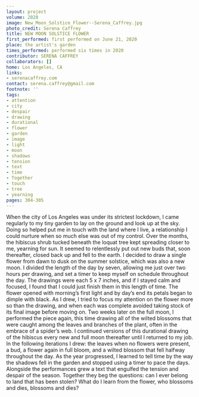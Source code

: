 ```yaml
---
layout: project
volume: 2020
image: New_Moon_Solstice_Flower--Serena_Caffrey.jpg
photo_credit: Serena Caffrey
title: NEW MOON SOLSTICE FLOWER
first_performed: first performed on June 21, 2020
place: the artist's garden
times_performed: performed six times in 2020
contributor: SERENA CAFFREY
collaborators: []
home: Los Angeles, CA
links:
- serenacaffrey.com
contact: serena.caffrey@gmail.com
footnote: ''
tags:
- attention
- city
- despair
- drawing
- durational
- flower
- garden
- image
- light
- moon
- shadows
- tension
- text
- time
- Together
- touch
- tree
- yearning
pages: 304-305
---
```


When the city of Los Angeles was under its strictest lockdown, I came regularly to my tiny garden to lay on the ground and look up at the sky. Doing so helped put me in touch with the land where I live, a relationship I could nurture when so much else was out of my control. Over the months, the hibiscus shrub tucked beneath the loquat tree kept spreading closer to me, yearning for sun. It seemed to relentlessly put out new buds that, soon thereafter, closed back up and fell to the earth. I decided to draw a single flower from dawn to dusk on the summer solstice, which was also a new moon. I divided the length of the day by seven, allowing me just over two hours per drawing, and set a timer to keep myself on schedule throughout the day. The drawings were each 5 x 7 inches, and if I stayed calm and focused, I found that I could just finish them in this length of time. The flower opened with morning’s first light and by day’s end its petals began to dimple with black. As I drew, I tried to focus my attention on the flower more so than the drawing, and when each was complete avoided taking stock of its final image before moving on. Two weeks later on the full moon, I performed the piece again, this time drawing all of the wilted blossoms that were caught among the leaves and branches of the plant, often in the embrace of a spider’s web. I continued versions of this durational drawing of the hibiscus every new and full moon thereafter until I returned to my job. In the following iterations I drew: the leaves when no flowers were present, a bud, a flower again in full bloom, and a wilted blossom that fell halfway throughout the day. As the year progressed, I learned to tell time by the way the shadows fell in the garden and stopped using a timer to pace the days. Alongside the performances grew a text that engulfed the tension and despair of the season. Together they beg the questions: can I ever belong to land that has been stolen? What do I learn from the flower, who blossoms and dies, blossoms and dies?
